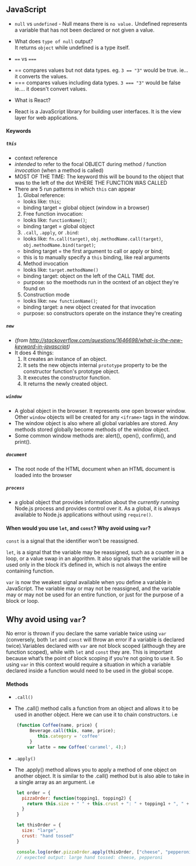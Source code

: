 ## JavaScript
* `null` vs `undefined` - Null means there is `no value.` Undefined represents a variable that has not been declared or not given a value.


* What does `type of null` output?  
It returns `object` while undefined is a type itself.

* `==` vs `===`
- == compares values but not data types. eg. `3 == "3"` would be true. ie... it converts the values.
- === compares values including data types. `3 === "3"` would be false ie.... it doesn't convert values.


* What is React?
 - React is a JavaScript library for building user interfaces. It is the view layer for web applications.

#### Keywords
##### `this`
  * context reference
  * _intended_ to refer to the focal OBJECT during method / function _invocation_ (when a method is called)
  * MOST OF THE TIME: The keyword this will be bound to the object that was to the left of the dot WHERE THE FUNCTION WAS CALLED
  * There are 5 run patterns in which `this` can appear
    1. Global reference:
      - looks like: `this`;
      - binding target = global object (window in a browser)
    2. Free function invocation:
      - looks like: `functionName()`;
      - binding target = global object
    3. `.call`, `.apply`, or `.bind`:
      - looks like: `fn.call(target)`, `obj.methodName.call(target)`,
      `obj.methodName.bind(target)`;
      - binding target = the first argument to call or apply or bind;
      - this is to manually specify a `this` binding, like real arguments
    4. Method invocation
      - looks like: `target.methodName()`
      - binding target: object on the left of the CALL TIME dot.
      - purpose: so the moethods run in the ocntext of an object they're found on
    5. Construction mode
      - looks like: `new functionName()`;
      - binding target: a new object created for that invocation
      - purpose: so constructors operate on the instance they're creating

##### `new`
 - *(from http://stackoverflow.com/questions/1646698/what-is-the-new-keyword-in-javascript)*
 - It does 4 things:
    1. It creates an instance of an object.
    2. It sets the new objects internal `prototype` property to be the constructor function's prototype object.
    3. It executes the constructor function.
    4. It returns the newly created object.

##### `window`
 - A global object in the browser. It represents one open browser window. Other `window` objects will be created for any `<iframe>` tags in the window.
 - The window object is also where all global variables are stored. Any methods stored globally become methods of the window object.
 - Some common window methods are: alert(), open(), confirm(), and print().

##### `document`
 - The root node of the HTML document when an HTML document is loaded into the browser

##### `process`
 - a global object that provides information about the _currently running_ Node.js process and provides control over it. As a global, it is always available to  Node.js applications without using `require()`.

#### When would you use `let`, and `const`? Why avoid using `var`?
`const` is a signal that the identifier won’t be reassigned.

`let`, is a signal that the variable may be reassigned, such as a counter in a loop, or a value swap in an algorithm. It also signals that the variable will be used only in the block it’s defined in, which is not always the entire containing function.

`var` is now the weakest signal available when you define a variable in JavaScript. The variable may or may not be reassigned, and the variable may or may not be used for an entire function, or just for the purpose of a block or loop.

## Why avoid using `var`?
No error is thrown if you declare the same variable twice using `var` (conversely, both `let` and `const` will throw an error if a variable is declared twice).Variables declared with `var` are not block scoped (although they are function scoped), while with `let` and `const` they are. This is important because what’s the point of block scoping if you’re not going to use it. So using `var` in this context would require a situation in which a variable declared inside a function would need to be used in the global scope.


#### Methods
* `.call()`
 - The .call() method calls a function from an object and allows it to be used in another object. Here we can use it to chain constructors.
i.e

```JavaScript
    (function Coffee(name, price) {
         Beverage.call(this, name, price);
            this.category = 'coffee'
         }
        var latte = new Coffee('caramel', 4);)
```
* `.apply()`
 - The .apply() method allows you to apply a method of one object on another object. It is similar to the .call() method but is also able to take in a single array as an argument.
 i.e

 ```JavaScript
     let order = {
       pizzaOrder: function(topping1, topping2) {
         return this.size + " " + this.crust + ": " + topping1 + ", " + topping2;
       }
     }

     let thisOrder = {
       size: "large",
       crust: "hand tossed"
     }

     console.log(order.pizzaOrder.apply(thisOrder, ["cheese", "pepperoni"]))
     // expected output: large hand tossed: cheese, pepperoni
 ```
